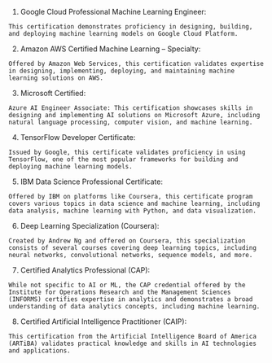 1. Google Cloud Professional Machine Learning Engineer: 
```
This certification demonstrates proficiency in designing, building, and deploying machine learning models on Google Cloud Platform.
```

2. Amazon AWS Certified Machine Learning – Specialty: 
```
Offered by Amazon Web Services, this certification validates expertise in designing, implementing, deploying, and maintaining machine learning solutions on AWS.
```

3. Microsoft Certified: 
```
Azure AI Engineer Associate: This certification showcases skills in designing and implementing AI solutions on Microsoft Azure, including natural language processing, computer vision, and machine learning.
```

4. TensorFlow Developer Certificate: 
```
Issued by Google, this certificate validates proficiency in using TensorFlow, one of the most popular frameworks for building and deploying machine learning models.
```

5. IBM Data Science Professional Certificate: 
```
Offered by IBM on platforms like Coursera, this certificate program covers various topics in data science and machine learning, including data analysis, machine learning with Python, and data visualization.
```

6. Deep Learning Specialization (Coursera):
``` 
Created by Andrew Ng and offered on Coursera, this specialization consists of several courses covering deep learning topics, including neural networks, convolutional networks, sequence models, and more.
```

7. Certified Analytics Professional (CAP): 
```
While not specific to AI or ML, the CAP credential offered by the Institute for Operations Research and the Management Sciences (INFORMS) certifies expertise in analytics and demonstrates a broad understanding of data analytics concepts, including machine learning.
```

8. Certified Artificial Intelligence Practitioner (CAIP): 
```
This certification from the Artificial Intelligence Board of America (ARTiBA) validates practical knowledge and skills in AI technologies and applications.
```
